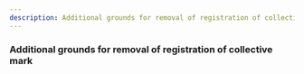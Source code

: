 ```yaml
---
description: Additional grounds for removal of registration of collective mark
---
```


### Additional grounds for removal of registration of collective mark

